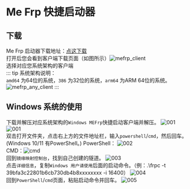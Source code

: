 # Me Frp 快捷启动器

## 下载
Me Frp 启动器下载地址：[点这下载](https://www.mefrp.com/console/download)<br/>
打开后您会看到客户端下载页面（如图所示）![mefrp_client](https://pub-85e6735d6fa64ced86e5fdeca790a982.r2.dev/MEFrp_20.png)<br/>
选择对应您系统架构的客户端<br/>
::: tip
系统架构说明：<br/>
`amd64` 为64位的系统，`386` 为32位的系统，`arm64` 为ARM 64位的系统。<br/>
![mefrp_any_client](https://pub-85e6735d6fa64ced86e5fdeca790a982.r2.dev/MEFrp_21.png)
:::
## Windows 系统的使用
下载并解压对应系统架构的``Windows MEFrp``快捷启动客户端并解压。
![001](https://pub-85e6735d6fa64ced86e5fdeca790a982.r2.dev/MEFrp_22.png)<br/>
![001](https://pub-85e6735d6fa64ced86e5fdeca790a982.r2.dev/MEFrp_23.png)<br/>
双击打开文件夹，点击右上方的文件地址栏，输入`powershell`/`cmd`，然后回车。(Windows 10/11 有PowerShell。)
PowerShell：
![002](https://pub-85e6735d6fa64ced86e5fdeca790a982.r2.dev/MEFrp_25.png)<br/>
CMD：![cmd](https://pub-85e6735d6fa64ced86e5fdeca790a982.r2.dev/MEFrp_26.png)
<br/>
回到`镜缘映射控制台`，找到自己创建的隧道。
![003](https://pub-85e6735d6fa64ced86e5fdeca790a982.r2.dev/MEFrp_7.png)
<br/>
点击`详细信息`，复制`Windows 用户请使用`后面的启动命令。（例：.\frpc -t 39bfa3c22801b6cb730db4b8xxxxxxxx -i 16400）
![004](https://pub-85e6735d6fa64ced86e5fdeca790a982.r2.dev/MEFrp_27.png)
<br/>
回到``PowerShell``/`cmd`页面，粘贴启动命令并回车。
![005](https://pub-85e6735d6fa64ced86e5fdeca790a982.r2.dev/MEFrp_28.png)
<br/>
